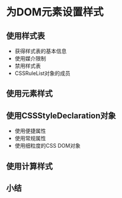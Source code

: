 # 为DOM元素设置样式
## 使用样式表
- 获得样式表的基本信息
- 使用媒介限制
- 禁用样式表
- CSSRuleList对象的成员
## 使用元素样式
## 使用CSSStyleDeclaration对象
- 使用便捷属性
- 使用常规属性
- 使用细粒度的CSS DOM对象
## 使用计算样式
## 小结